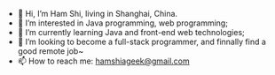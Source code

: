 - 👋 Hi, I’m Ham Shi, living in Shanghai, China.
- 👀 I’m interested in Java programming, web programming;
- 🌱 I’m currently learning Java and front-end web technologies;
- 💞️ I’m looking to become a full-stack programmer, and finnally find a good remote job~
- 📫 How to reach me: hamshiageek@gmail.com

<!---
shihan1237/shihan1237 is a ✨ special ✨ repository because its `README.md` (this file) appears on your GitHub profile.
You can click the Preview link to take a look at your changes.
--->
